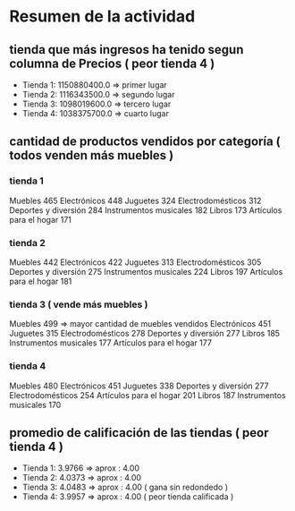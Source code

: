 # Resumen de la actividad

## tienda que más ingresos ha tenido segun columna de Precios ( peor tienda 4 )
- Tienda 1: 1150880400.0  => primer lugar
- Tienda 2: 1116343500.0  => segundo lugar
- Tienda 3: 1098019600.0  => tercero lugar
- Tienda 4: 1038375700.0  => cuarto lugar

## cantidad de productos vendidos por categoría ( todos venden más muebles )
### tienda 1
Muebles                    465
Electrónicos               448
Juguetes                   324
Electrodomésticos          312
Deportes y diversión       284
Instrumentos musicales     182
Libros                     173
Artículos para el hogar    171

### tienda 2
Muebles                    442
Electrónicos               422
Juguetes                   313
Electrodomésticos          305
Deportes y diversión       275
Instrumentos musicales     224
Libros                     197
Artículos para el hogar    181

### tienda 3 ( vende más muebles )
Muebles                    499 => mayor cantidad de muebles vendidos
Electrónicos               451
Juguetes                   315
Electrodomésticos          278
Deportes y diversión       277
Libros                     185
Instrumentos musicales     177
Artículos para el hogar    177

### tienda 4
Muebles                    480
Electrónicos               451
Juguetes                   338
Deportes y diversión       277
Electrodomésticos          254
Artículos para el hogar    201
Libros                     187
Instrumentos musicales     170


## promedio de calificación de las tiendas ( peor tienda 4 )
- Tienda 1: 3.9766 => aprox : 4.00
- Tienda 2: 4.0373 => aprox : 4.00
- Tienda 3: 4.0483 => aprox : 4.00 ( gana sin redondedo )
- Tienda 4: 3.9957 => aprox : 4.00 ( peor tienda calificada )
